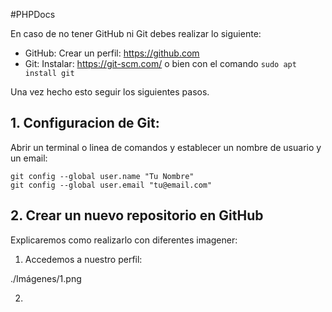 #PHPDocs

En caso de no tener GitHub ni Git debes realizar lo siguiente:

- GitHub: Crear un perfil: https://github.com
- Git: Instalar: https://git-scm.com/ o bien con el comando ``` sudo apt install git ```

Una vez hecho esto seguir los siguientes pasos.

## 1. Configuracion de Git:

Abrir un terminal o linea de comandos y establecer un nombre de usuario y un email:

```
git config --global user.name "Tu Nombre"
git config --global user.email "tu@email.com"
```

## 2. Crear un nuevo repositorio en GitHub

Explicaremos como realizarlo con diferentes imagener:

1. Accedemos a nuestro perfil:  

  ./Imágenes/1.png
    
2. 

##

##
